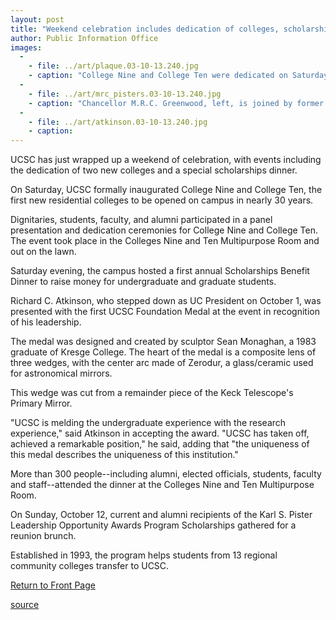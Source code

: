 ```yaml
---
layout: post
title: "Weekend celebration includes dedication of colleges, scholarships dinner"
author: Public Information Office
images:
  -
    - file: ../art/plaque.03-10-13.240.jpg
    - caption: "College Nine and College Ten were dedicated on Saturday. The ceremony included a plaque, above, and a panel presentation. Below, former UC President Richard C. Atkinson is at the lectern. On the stage in the front row is Chancellor Greenwood and U.S. Rep. Sam Farr. Photos: Chris Myers"
  -
    - file: ../art/mrc_pisters.03-10-13.240.jpg
    - caption: "Chancellor M.R.C. Greenwood, left, is joined by former UCSC chancellor Karl S. Pister and his wife, Rita, at the scholarships benefit dinner on Saturday. Photo: Ann M. Gibb"
  -
    - file: ../art/atkinson.03-10-13.240.jpg
    - caption: 
---
```


UCSC has just wrapped up a weekend of celebration, with events including the dedication of two new colleges and a special scholarships dinner.  

On Saturday, UCSC formally inaugurated College Nine and College Ten, the first new residential colleges to be opened on campus in nearly 30 years.  

Dignitaries, students, faculty, and alumni participated in a panel presentation and dedication ceremonies for College Nine and College Ten. The event took place in the Colleges Nine and Ten Multipurpose Room and out on the lawn.

Saturday evening, the campus hosted a first annual Scholarships Benefit Dinner to raise money for undergraduate and graduate students.

Richard C. Atkinson, who stepped down as UC President on October 1, was presented with the first UCSC Foundation Medal at the event in recognition of his leadership.

The medal was designed and created by sculptor Sean Monaghan, a 1983 graduate of Kresge College. The heart of the medal is a composite lens of three wedges, with the center arc made of Zerodur, a glass/ceramic used for astronomical mirrors.

This wedge was cut from a remainder piece of the Keck Telescope's Primary Mirror.   

"UCSC is melding the undergraduate experience with the research experience," said Atkinson in accepting the award. "UCSC has taken off, achieved a remarkable position," he said, adding that "the uniqueness of this medal describes the uniqueness of this institution."

More than 300 people--including alumni, elected officials, students, faculty and staff--attended the dinner at the Colleges Nine and Ten Multipurpose Room.  

On Sunday, October 12, current and alumni recipients of the Karl S. Pister Leadership Opportunity Awards Program Scholarships gathered for a reunion brunch.

Established in 1993, the program helps students from 13 regional community colleges transfer to UCSC.  

  

[Return to Front Page][1]

[1]: http://currents.ucsc.edu/

[source](http://www1.ucsc.edu/currents/03-04/12-08/CURRENTS%20ONLINE/03-04/11-10/celebration.html "Permalink to celebration")
